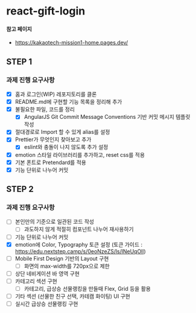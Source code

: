 # react-gift-login

#### 참고 페이지

- https://kakaotech-mission1-home.pages.dev/

## STEP 1

### 과제 진행 요구사항

- [x] 홈과 로그인(WIP) 레포지토리를 클론
- [x] README.md에 구현할 기능 목록을 정리해 추가
- [x] 불필요한 파일, 코드를 정리
  - [x] AngularJS Git Commit Message Conventions 기반 커밋 메시지 템플릿 작성
- [x] 절대경로로 Import 할 수 있게 alias를 설정
- [x] Prettier가 무엇인지 찾아보고 추가
  - [x] eslint와 충돌이 나지 않도록 추가 설정
- [x] emotion 스타일 라이브러리를 추가하고, reset css를 적용
- [x] 기본 폰트로 Pretendard를 적용
- [x] 기능 단위로 나누어 커밋

## STEP 2

### 과제 진행 요구사항

- [ ] 본인만의 기준으로 일관된 코드 작성
  - [ ] 과도하지 않게 적절히 컴포넌트 나누어 재사용하기
- [ ] 기능 단위로 나누어 커밋
- [x] emotion에 Color, Typography 토큰 설정
      (토큰 가이드 : https://edu.nextstep.camp/s/0eoNzeZS/ls/lNeUqOll)
- [ ] Mobile First Design 기반의 Layout 구현
  - [ ] 화면의 max-width를 720px으로 제한
- [ ] 상단 네비게이션 바 영역 구현
- [ ] 카테고리 섹션 구현
  - [ ] 카테고리, 급상승 선물랭킹을 만들때 Flex, Grid 등을 활용
- [ ] 기타 섹션 (선물한 친구 선택, 카테캠 화이팅) UI 구현
- [ ] 실시간 급상승 선물랭킹 구현
